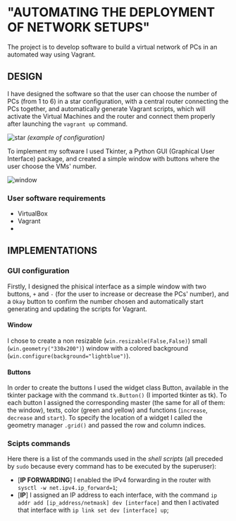 # "AUTOMATING THE DEPLOYMENT OF NETWORK SETUPS"
The project is to develop software to build a virtual network of PCs in an automated way using Vagrant.
## DESIGN
I have designed the software so that the user can choose the number of PCs (from 1 to 6) in a star configuration, with a central router connecting the PCs together, and automatically generate Vagrant scripts, which will activate the Virtual Machines and the router and connect them properly after launching the `vagrant up` command.

![star](https://user-images.githubusercontent.com/89995099/170241546-8de5decb-9faa-49d7-8b0e-7799285b0b9f.jpg) *(example of configuration)*

To implement my software I used Tkinter, a Python GUI (Graphical User Interface) package, and created a simple window with buttons where the user choose the VMs' number.

![window](https://user-images.githubusercontent.com/89995099/170240351-e746dead-76fe-4ca5-9e28-224fdc71b762.png)

### User software requirements
- VirtualBox 
- Vagrant
- 

## IMPLEMENTATIONS
### GUI configuration
Firstly, I designed the phisical interface as a simple window with two buttons, `+` and `-` (for the user to increase or decrease the PCs' number), and a `Okay` button to confirm the number chosen and automatically start generating and updating the scripts for Vagrant.
#### Window 
I chose to create a non resizable (`win.resizable(False,False)`) small (`win.geometry("330x200")`) window with a colored background (`win.configure(background="lightblue")`). 
#### Buttons
In order to create the buttons I used the widget class Button, available in the tkinter package with the command `tk.Button()` (I imported tkinter as tk). To each button I assigned the corresponding master (the same for all of them: the window), texts, color (green and yellow) and functions (`increase`, `decrease` and `start`).
To specify the location of a widget I called the geometry manager `.grid()` and passed the row and column indices.


### Scipts commands 
Here there is a list of the commands used in the *shell scripts* (all preceded by `sudo` because every command has to be executed by the superuser):
- [**IP FORWARDING**] I enabled the IPv4 forwarding in the router with `sysctl -w net.ipv4.ip_forward=1`;
- [**IP**] I assigned an IP address to each interface, with the command `ip addr add [ip_address/netmask] dev [interface]` and then I activated that interface with `ip link set dev [interface] up`;
